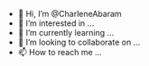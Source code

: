 - 👋 Hi, I’m @CharleneAbaram
- 👀 I’m interested in ...
- 🌱 I’m currently learning ...
- 💞️ I’m looking to collaborate on ...
- 📫 How to reach me ...

<!---
CharleneAbaram/CharleneAbaram is a ✨ special ✨ repository because its `README.md` (this file) appears on your GitHub profile.
You can click the Preview link to take a look at your changes.
--->
